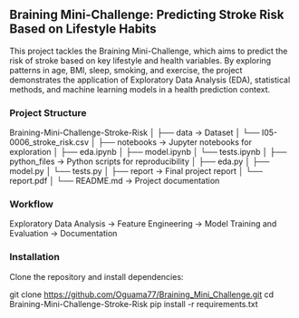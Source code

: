 ## Braining Mini-Challenge: Predicting Stroke Risk Based on Lifestyle Habits

This project tackles the Braining Mini-Challenge, which aims to predict the risk of stroke based on key lifestyle and health variables. By exploring patterns in age, BMI, sleep, smoking, and exercise, the project demonstrates the application of Exploratory Data Analysis (EDA), statistical methods, and machine learning models in a health prediction context.

### Project Structure

Braining-Mini-Challenge-Stroke-Risk
│
├── data                -> Dataset
│   └── I05-0006_stroke_risk.csv
│
├── notebooks           -> Jupyter notebooks for exploration
│   ├── eda.ipynb
│   ├── model.ipynb
│   └── tests.ipynb
│
├── python_files        -> Python scripts for reproducibility
│   ├── eda.py
│   ├── model.py
│   └── tests.py
│
├── report              -> Final project report
│   └── report.pdf
│
└── README.md           -> Project documentation


### Workflow

Exploratory Data Analysis -> Feature Engineering -> Model Training and Evaluation -> Documentation

### Installation
Clone the repository and install dependencies:

git clone https://github.com/Oguama77/Braining_Mini_Challenge.git
cd Braining-Mini-Challenge-Stroke-Risk
pip install -r requirements.txt
